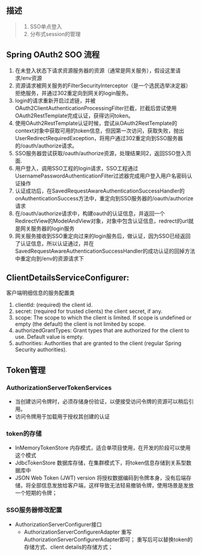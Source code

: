 ## 描述
> 1. SSO单点登入
> 2. 分布式session的管理

## Spring OAuth2 SOO 流程

 1. 在未登入状态下请求资源服务器的资源（通常是网关服务），假设这里请求/env资源
 2. 资源请求被网关服务的FilterSecurityInterceptor（是一个选民选举决定器）拒绝服务，并通过302重定向到网关的login服务。
 3. login的请求重新开启过滤链，并被OAuth2ClientAuthenticationProcessingFilter拦截，拦截后尝试使用OAuth2RestTemplate完成认证，获得访问token。
 4. 使用OAuth2RestTemplate认证时候，尝试从OAuth2RestTemplate的context对象中获取可用的token信息，但因第一次访问，获取失败，抛出UserRedirectRequiredException，将用户通过302重定向到SSO服务器的/oauth/authorize请求。
 5. SSO服务器尝试获取/oauth/authorize资源，处理结果同2，返回SSO登入页面.
 6. 用户登入，调用SSO工程的login请求，SSO工程通过UsernamePasswordAuthenticationFilter过滤器完成用户登入用户名密码认证操作
 7. 认证成功后，在SavedRequestAwareAuthenticationSuccessHandler的onAuthenticationSuccess方法中，重定向到SSO服务器的/oauth/authorize请求
 8. 在/oauth/authorize请求中，构建oauth的认证信息，并返回一个RedirectView的ModelAndView对象，对象中包含认证信息，redrect的url就是网关服务器的login服务
 9. 网关服务接收到SSO重定向过来的login服务后，做认证，因为SSO已经返回了认证信息，所以认证通过，并在SavedRequestAwareAuthenticationSuccessHandler的成功认证的回掉方法中重定向到/env的资源请求下
 
## ClientDetailsServiceConfigurer:

客户端明细信息的服务配置类
1. clientId: (required) the client id.
2. secret: (required for trusted clients) the client secret, if any.
3. scope: The scope to which the client is limited. If scope is undefined or empty (the default) the client is not limited by scope.
4. authorizedGrantTypes: Grant types that are authorized for the client to use. Default value is empty.
5. authorities: Authorities that are granted to the client (regular Spring Security authorities).

## Token管理

### AuthorizationServerTokenServices
- 当创建访问令牌时，必须存储身份验证，以便接受访问令牌的资源可以稍后引用。
- 访问令牌用于加载用于授权其创建的认证

### token的存储
- InMemoryTokenStore
    内存模式，适合单项目使用，在开发的阶段可以使用这个模式
- JdbcTokenStore
    数据库存储，在集群模式下，将token信息存储到关系型数据库中
- JSON Web Token (JWT) version
    将授权数据编码到令牌本身，没有后端存储，将全部信息发放给客户端，这样导致无法轻易撤销令牌，使用场景是发放一个短期的令牌；

### SSO服务器修改配置
- AuthorizationServerConfigurer接口
    - AuthorizationServerConfigurerAdapter
重写AuthorizationServerConfigurerAdapter即可；
重写后可以替换token的存储方式、client details的存储方式；
